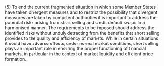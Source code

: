 (5) To end the current fragmented situation in which some Member States have taken divergent measures and to restrict the possibility that divergent measures are taken by competent authorities it is important to address the potential risks arising from short selling and credit default swaps in a harmonised manner. The requirements to be imposed should address the identified risks without unduly detracting from the benefits that short selling provides to the quality and efficiency of markets. While in certain situations it could have adverse effects, under normal market conditions, short selling plays an important role in ensuring the proper functioning of financial markets, in particular in the context of market liquidity and efficient price formation.